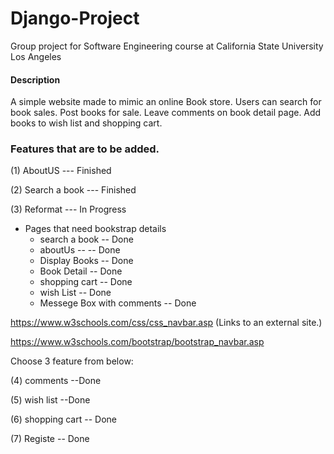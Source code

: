 # Django-Project
Group project for Software Engineering course at California State University Los Angeles

#### Description
A simple website made to mimic an online Book store. Users can search for book sales. Post books for sale. Leave comments on book detail page. Add books to wish list and shopping cart.

### Features that are to be added.
(1) AboutUS --- Finished  

(2) Search a book --- Finished

(3) Reformat --- In Progress

+ Pages that need bookstrap details
    + search a book -- Done
    + aboutUs -- -- Done
    + Display Books -- Done
    + Book Detail -- Done
    + shopping cart -- Done
    + wish List -- Done
    + Messege Box with comments -- Done

https://www.w3schools.com/css/css_navbar.asp (Links to an external site.)

https://www.w3schools.com/bootstrap/bootstrap_navbar.asp

 

Choose 3 feature from below:

(4) comments --Done

(5) wish list --Done

(6) shopping cart -- Done

(7) Registe --  Done
